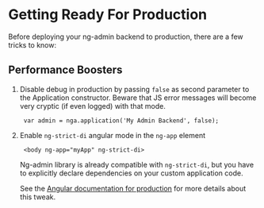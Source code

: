# Getting Ready For Production

Before deploying your ng-admin backend to production, there are a few tricks to know:

## Performance Boosters

1. Disable debug in production by passing `false` as second parameter to the Application constructor. Beware that JS error messages will become very cryptic (if even logged) with that mode.

        var admin = nga.application('My Admin Backend', false);

2. Enable `ng-strict-di` angular mode in the `ng-app` element

        <body ng-app="myApp" ng-strict-di>

    Ng-admin library is already compatible with `ng-strict-di`, but you have to explicitly declare dependencies on your custom application code.

    See the [Angular documentation for production](https://docs.angularjs.org/guide/production) for more details about this tweak.
